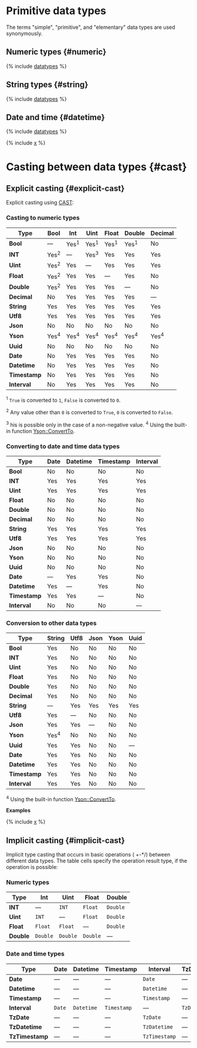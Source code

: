 # Primitive data types

The terms "simple", "primitive", and "elementary" data types are used synonymously.

## Numeric types {#numeric}

{% include [datatypes](datatypes_primitive_number.md) %}

## String types {#string}

{% include [datatypes](datatypes_primitive_string.md) %}

## Date and time {#datetime}

{% include [datatypes](datatypes_primitive_datetime.md) %}

{% include [x](tz_date_types.md) %}

# Casting between data types {#cast}

## Explicit casting {#explicit-cast}

Explicit casting using [CAST](../../syntax/expressions.md#cast):

### Casting to numeric types

| Type | Bool | Int | Uint | Float | Double | Decimal |
| --- | --- | --- | --- | --- | --- | --- |
| **Bool** | — | Yes<sup>1</sup> | Yes<sup>1</sup> | Yes<sup>1</sup> | Yes<sup>1</sup> | No | Yes | No |
| **INT** | Yes<sup>2</sup> | — | Yes<sup>3</sup> | Yes | Yes | Yes |
| **Uint** | Yes<sup>2</sup> | Yes | — | Yes | Yes | Yes |
| **Float** | Yes<sup>2</sup> | Yes | Yes | — | Yes | No |
| **Double** | Yes<sup>2</sup> | Yes | Yes | Yes | — | No |
| **Decimal** | No | Yes | Yes | Yes | Yes | — |
| **String** | Yes | Yes | Yes | Yes | Yes | Yes |
| **Utf8** | Yes | Yes | Yes | Yes | Yes | Yes |
| **Json** | No | No | No | No | No | No |
| **Yson** | Yes<sup>4</sup> | Yes<sup>4</sup> | Yes<sup>4</sup> | Yes<sup>4</sup> | Yes<sup>4</sup> | Yes<sup>4</sup> |
| **Uuid** | No | No | No | No | No | No |
| **Date** | No | Yes | Yes | Yes | Yes | No | Yes |
| **Datetime** | No | Yes | Yes | Yes | Yes | No |
| **Timestamp** | No | Yes | Yes | Yes | Yes | No |
| **Interval** | No | Yes | Yes | Yes | Yes | No |

<sup>1</sup> `True` is converted to `1`, `False` is converted to `0`.

<sup>2</sup> Any value other than `0` is converted to `True`, `0` is converted to `False`.

<sup>3</sup> his is possible only in the case of a non-negative value.
<sup>4</sup> Using the built-in function [Yson::ConvertTo](../../udf/list/yson.md#ysonconvertto).

### Converting to date and time data types

| Type | Date | Datetime | Timestamp | Interval |
| --- | --- | --- | --- | --- |
| **Bool** | No | No | No | No |
| **INT** | Yes | Yes | Yes | Yes |
| **Uint** | Yes | Yes | Yes | Yes |
| **Float** | No | No | No | No |
| **Double** | No | No | No | No |
| **Decimal** | No | No | No | No |
| **String** | Yes | Yes | Yes | Yes |
| **Utf8** | Yes | Yes | Yes | Yes |
| **Json** | No | No | No | No |
| **Yson** | No | No | No | No |
| **Uuid** | No | No | No | No |
| **Date** | — | Yes | Yes | No |
| **Datetime** | Yes | — | Yes | No |
| **Timestamp** | Yes | Yes | — | No |
| **Interval** | No | No | No | — | — |

### Conversion to other data types

| Type | String | Utf8 | Json | Yson | Uuid |
| --- | --- | --- | --- | --- | --- |
| **Bool** | Yes | No | No | No | No |
| **INT** | Yes | No | No | No | No |
| **Uint** | Yes | No | No | No | No |
| **Float** | Yes | No | No | No | No |
| **Double** | Yes | No | No | No | No |
| **Decimal** | Yes | No | No | No | No |
| **String** | — | Yes | Yes | Yes | Yes |
| **Utf8** | Yes | — | No | No | No |
| **Json** | Yes | Yes | — | No | No |
| **Yson** | Yes<sup>4</sup> | No | No | No | No |
| **Uuid** | Yes | Yes | No | No | — |
| **Date** | Yes | Yes | No | No | No |
| **Datetime** | Yes | Yes | No | No | No |
| **Timestamp** | Yes | Yes | No | No | No |
| **Interval** | Yes | Yes | No | No | No |

<sup>4</sup> Using the built-in function [Yson::ConvertTo](../../udf/list/yson.md#ysonconvertto).

**Examples**

{% include [x](../../_includes/cast_examples.md) %}

## Implicit casting {#implicit-cast}

Implicit type casting that occurs in basic operations ( +-\*/) between different data types. The table cells specify the operation result type, if the operation is possible:

### Numeric types

| Type | Int | Uint | Float | Double |
| --- | --- | --- | --- | --- |
| **INT** | — | `INT` | `Float` | `Double` |
| **Uint** | `INT` | — | `Float` | `Double` |
| **Float** | `Float` | `Float` | — | `Double` |
| **Double** | `Double` | `Double` | `Double` | — |

### Date and time types

| Type | Date | Datetime | Timestamp | Interval | TzDate | TzDatetime | TzTimestamp |
| --- | --- | --- | --- | --- | --- | --- | --- |
| **Date** | — | — | — | `Date` | — | — | — |
| **Datetime** | — | — | — | `Datetime` | — | — | — |
| **Timestamp** | — | — | — | `Timestamp` | — | — | — |
| **Interval** | `Date` | `Datetime` | `Timestamp` | — | `TzDate` | `TzDatetime` | `TzTimestamp` |
| **TzDate** | — | — | — | `TzDate` | — | — | — |
| **TzDatetime** | — | — | — | `TzDatetime` | — | — | — |
| **TzTimestamp** | — | — | — | `TzTimestamp` | — | — | — |

